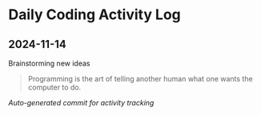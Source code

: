 # Daily Coding Activity Log

## 2024-11-14

Brainstorming new ideas

> Programming is the art of telling another human what one wants the computer to do.

*Auto-generated commit for activity tracking*
